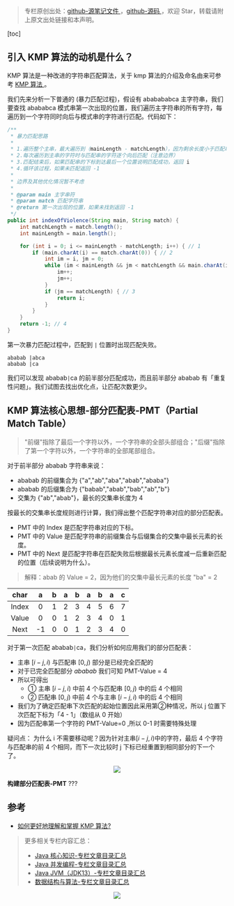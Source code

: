 > 专栏原创出处：[github-源笔记文件 ](https://github.com/GourdErwa/review-notes) ，[github-源码 ](https://github.com/GourdErwa/leetcode)，欢迎 Star，转载请附上原文出处链接和本声明。

[toc]
## 引入 KMP 算法的动机是什么？
KMP 算法是一种改进的字符串匹配算法，关于 kmp 算法的介绍及命名由来可参考 [KMP 算法 ](https://baike.baidu.com/item/kmp%E7%AE%97%E6%B3%95)。

我们先来分析一下普通的 (暴力匹配过程)，假设有 ababababca 主字符串，我们要查找 abababca 模式串第一次出现的位置，我们遍历主字符串的所有字符，每遍历到一个字符同时向后与模式串的字符进行匹配。代码如下：

```java
/**
 * 暴力匹配思路
 *
 * 1.遍历整个主串，最大遍历到（mainLength - matchLength），因为剩余长度小于匹配串长度时肯定无法匹配
 * 2.每次遍历到主串的字符时与匹配串的字符逐个向后匹配（注意边界）
 * 3.匹配结束后，如果匹配串的下标到达最后一个位置说明匹配成功，返回 i
 * 4.循环该过程，如果未匹配返回 -1
 *
 * 边界及其他优化情况暂不考虑
 *
 * @param main 主字串符
 * @param match 匹配字符串
 * @return 第一次出现的位置，如果未找到返回 -1
 */
public int indexOfViolence(String main, String match) {
    int matchLength = match.length();
    int mainLength = main.length();

    for (int i = 0; i <= mainLength - matchLength; i++) { // 1
        if (main.charAt(i) == match.charAt(0)) { // 2
            int im = i, jm = 0;
            while (im < mainLength && jm < matchLength && main.charAt(im) == match.charAt(jm)){
                im++;
                jm++;
            }
            if (jm == matchLength) { // 3
                return i;
            }
        }
    }
    return -1; // 4
}
```
第一次暴力匹配过程中，匹配到 `|` 位置时出现匹配失败。
```
ababab |abca
ababab |ca
```
我们可以发现 ababab`|`ca 的前半部分匹配成功，而且前半部分 ababab 有「重复性问题」。我们试图去找出优化点，让匹配次数更少。
         
## KMP 算法核心思想-部分匹配表-PMT（Partial Match Table）

>"前缀"指除了最后一个字符以外，一个字符串的全部头部组合；"后缀"指除了第一个字符以外，一个字符串的全部尾部组合。

对于前半部分 ababab 字符串来说：         
- ababab 的前缀集合为 {"a","ab","aba","abab","ababa"}
- ababab 的后缀集合为 {"babab","abab","bab","ab","b"}
- 交集为 {"ab","abab"}，最长的交集串长度为 4

按最长的交集串长度规则进行计算，我们得出整个匹配字符串对应的部分匹配表。
- PMT 中的 Index 是匹配字符串对应的下标。
- PMT 中的 Value 是匹配字符串的前缀集合与后缀集合的交集中最长元素的长度。
- PMT 中的 Next 是匹配字符串在匹配失败后根据最长元素长度减一后重新匹配的位置（后续说明为什么）。
> 解释：abab 的 Value = 2，因为他们的交集中最长元素的长度 "ba" = 2

| char  |  a   |  b   |  a   |  b   |  a   |  b   |  a   |  c   |
| :---: | :--: | :--: | :--: | :--: | :--: | :--: | :--: | :--: |
| Index |  0   |  1   |  2   |  3   |  4   |  5   |  6   |  7   |
| Value |  0   |  0   |  1   |  2   |  3   |  4   |  0   |  1   |
| Next  |  -1  |  0   |  0   |  1   |  2   |  3   |  4   |  0   |

对于第一次匹配 ababab`|`ca，我们分析如何应用我们的部分匹配表：
- 主串 $[i-j,i)$ 与匹配串 $[0,j)$ 部分是已经完全匹配的
- 对于已完全匹配部分 $ababab$ 我们可知 PMT-Value = 4
- 所以可得出 
    - ① 主串 $[i-j,i)$ 中前 4 个与匹配串 $[0,j)$ 中的后 4 个相同
    - ② 匹配串 $[0,j)$ 中前 4 个与主串 $[i-j,i)$ 中的后 4 个相同
- 我们为了确定匹配串下次匹配的起始位置因此采用第②种情况，所以 j 位置下次匹配下标为「4 - 1」（数组从 0 开始）
- 因为匹配串第一个字符的 PMT-Value=0 ,所以 0-1 时需要特殊处理

疑问点：
为什么 i 不需要移动呢？因为针对主串$[i-j,i)$中的字符，最后 4 个字符与匹配串的前 4 个相同，而下一次比较时 j 下标已经重置到相同部分的下一个了。

<div align="center">
    <img src="https://ipic-review-notes.oss-cn-beijing.aliyuncs.com/algo-KMP.jpg">
</div>

**构建部分匹配表-PMT**
???
 
## 参考
- [如何更好地理解和掌握 KMP 算法?](https://www.zhihu.com/question/21923021)

> 更多相关专栏内容汇总：
>- [Java 核心知识-专栏文章目录汇总 ](https://gourderwa.blog.csdn.net/article/details/104020339)
>- [Java 并发编程-专栏文章目录汇总 ](https://blog.csdn.net/xiaohulunb/article/details/103594468)
>- [Java JVM（JDK13）-专栏文章目录汇总 ](https://blog.csdn.net/xiaohulunb/article/details/103828570)
>- [数据结构与算法-专栏文章目录汇总 ](https://blog.csdn.net/xiaohulunb/article/details/104368031)

<div align="center">
    <img src="https://blog-review-notes.oss-cn-beijing.aliyuncs.com/gourderwa.footer.jpeg">
</div>